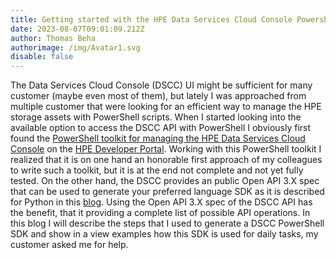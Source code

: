 ```yaml
---
title: Getting started with the HPE Data Services Cloud Console Powershell SDK
date: 2023-08-07T09:01:09.212Z
author: Thomas Beha
authorimage: /img/Avatar1.svg
disable: false
---
```

The Data Services Cloud Console (DSCC) UI might be sufficient for many customer (maybe even most of them), but lately I was approached from multiple customer that were looking for an efficient way to manage the HPE storage assets with PowerShell scripts. When I started looking into the available option to access the DSCC API with PowerShell I obviously first found the [PowerShell toolkit for managing the HPE Data Services Cloud Console](https://developer.hpe.com/blog/new-powershell-toolkit-available-for-managing-hpe-data-services-cloud-console/) on the [HPE Developer Portal](https://developer.hpe.com/). Working with this PowerShell toolkit I realized that it is on one hand an honorable first approach of my colleagues to write such a toolkit, but it is at the end not complete and not yet fully tested. On the other hand, the DSCC provides an public Open API 3.X spec that can be used to generate your preferred language SDK as it is described for Python in this [blog](https://developer.hpe.com/blog/get-started-building-dscc-api-client-libraries-for-python-using-openapi-generator/). Using the Open API 3.X spec of the DSCC API has the benefit, that it providing a complete list of possible API operations. In this blog I will describe the steps that I used to generate a DSCC PowerShell SDK and show in a view examples how this SDK is used for daily tasks, my customer asked me for help.